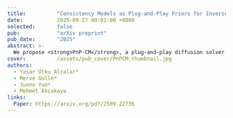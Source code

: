 ```yaml
---
title:          "Consistency Models as Plug-and-Play Priors for Inverse Problems"
date:           2025-09-27 00:01:00 +0800
selected:       false
pub:            "arXiv preprint"
pub_date:       "2025"
abstract: >-
  We propose <strong>PnP-CM</strong>, a plug-and-play diffusion solver that reinterprets consistency models (CMs) as proximal operators of a prior, enabling fast and flexible inverse problem solving. Built on PnP-ADMM with conjugate gradient acceleration, PnP-CM further introduces noise injection and momentum for improved convergence while preserving stability. Applied to inpainting, super-resolution, deblurring, and MRI reconstruction, <i>including the first CM trained on MRI datasets</i>, PnP-CM achieves high-quality reconstructions in as few as 4 NFEs and produces meaningful results in just 2 steps, outperforming existing CM-based solvers.
cover:          /assets/pub_cover/PnPCM_thumbnail.jpg
authors:
  - Yasar Utku Alcalar*
  - Merve Gulle*
  - Junno Yun*
  - Mehmet Akcakaya
links:
  Paper: https://arxiv.org/pdf/2509.22736
---
```


